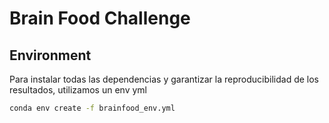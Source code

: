 # Brain Food Challenge

## Environment 

Para instalar todas las dependencias y garantizar la reproducibilidad de los resultados, utilizamos un env yml

```bash
conda env create -f brainfood_env.yml
```

